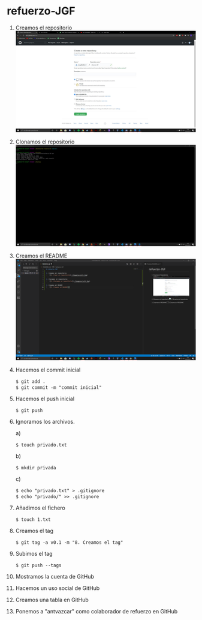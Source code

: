 # refuerzo-JGF

1. Creamos el repositorio
    ![1. Crear un repositorio](imagenes/act1.jpg)

2. Clonamos el repositorio
    ![2. Clonamos el repositorio](imagenes/act2.jpg)

3. Creamos el README
    ![3. Creamos el README](imagenes/act3.png)

4. Hacemos el commit inicial
    ```
    $ git add .
    $ git commit -m "commit inicial"
    ```

5. Hacemos el push inicial
    ```
    $ git push
    ```
6. Ignoramos los archivos.

    a)
    ```
    $ touch privado.txt
    ```
    b)
    ```
    $ mkdir privada
    ```
    c)
    ```
    $ echo "privado.txt" > .gitignore
    $ echo "privado/" >> .gitignore
    ```
7. Añadimos el fichero
    ```
    $ touch 1.txt
    ```
8. Creamos el tag
    ```
    $ git tag -a v0.1 -m "8. Creamos el tag"
    ```
9. Subimos el tag
    ```
    $ git push --tags
    ```
10. Mostramos la cuenta de GitHub

11. Hacemos un uso social de GitHub

12. Creamos una tabla en GitHub

13. Ponemos a "antvazcar" como colaborador de refuerzo en GitHub
